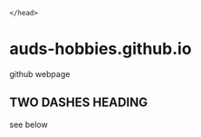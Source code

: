 <!DOCTYPE html>

<html lang="en" dir="ltr">
    <head>
        <title> My Portfolio </title>
        <meta charset="utf-8">
    <meta name="viewport" content="width=device-width, initial-scale=1">

    </head>



# auds-hobbies.github.io
github webpage


## TWO DASHES HEADING
see below 



</html>
